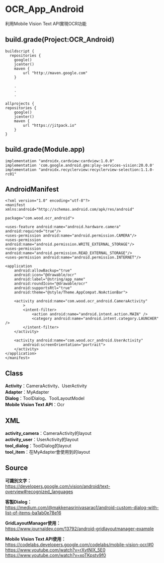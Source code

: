 OCR_App_Android
===
利用Mobile Vision Text API實現OCR功能

build.grade(Project:OCR_Android)
---
    buildscript {
      repositories {
        google()
        jcenter()
        maven {
            url "http://maven.google.com"
        }
        
        .
        .
        .
        
    allprojects {
    repositories {
        google()
        jcenter()
        maven {
            url "https://jitpack.io"
        }
    }

build.grade(Module.app)
---
    implementation "androidx.cardview:cardview:1.0.0"
    implementation 'com.google.android.gms:play-services-vision:20.0.0'
    implementation "androidx.recyclerview:recyclerview-selection:1.1.0-rc01"

AndroidManifest
---
    <?xml version="1.0" encoding="utf-8"?>
    <manifest
    xmlns:android="http://schemas.android.com/apk/res/android"

    package="com.wood.ocr_android">

    <uses-feature android:name="android.hardware.camera" android:required="true"/>
    <uses-permission android:name="android.permission.CAMERA"/>
    <uses-permission android:name="android.permission.WRITE_EXTERNAL_STORAGE"/>
    <uses-permission android:name="android.permission.READ_EXTERNAL_STORAGE"/>
    <uses-permission android:name="android.permission.INTERNET"/>

    <application
        android:allowBackup="true"
        android:icon="@drawable/ocr"
        android:label="@string/app_name"
        android:roundIcon="@drawable/ocr"
        android:supportsRtl="true"
        android:theme="@style/Theme.AppCompat.NoActionBar">

        <activity android:name="com.wood.ocr_android.CameraActivity"
            >
            <intent-filter>
                <action android:name="android.intent.action.MAIN" />
                <category android:name="android.intent.category.LAUNCHER" />
            </intent-filter>
        </activity>

        <activity android:name="com.wood.ocr_android.UserActivity"
            android:screenOrientation="portrait">
        </activity>
    </application>
    </manifest>

Class
---
**Activity**：CameraActivity、UserActivity\
**Adapter**：MyAdapter\
**Dialog**：ToolDialog、ToolLayoutModel\
**Mobile Vision Text API**：Ocr

XML
---
**activity_camera**：CameraActivity的layout\
**activity_user**：UserActivity的layout\
**tool_dialog**：ToolDialog的layout\
**tool_item**：在MyAdapter會使用到的layout


Source
---
**可識別文字：**\
https://developers.google.com/vision/android/text-overview#recognized_languages

**客製Dialog：**\
https://medium.com/@makkenasrinivasarao1/android-custom-dialog-with-list-of-items-ba1ab0e78e16

**GridLayoutManager使用：**\
https://www.journaldev.com/13792/android-gridlayoutmanager-example

**Mobile Vision Text API使用：**\
https://codelabs.developers.google.com/codelabs/mobile-vision-ocr/#0 \
https://www.youtube.com/watch?v=rXvtNlX_5E0 \
https://www.youtube.com/watch?v=xoTKpstv9f0



    
